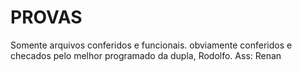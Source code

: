 # PROVAS
Somente arquivos conferidos e funcionais. obviamente conferidos e checados pelo melhor programado da dupla, Rodolfo. Ass: Renan

